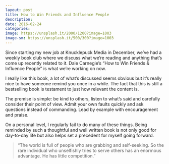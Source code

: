 ```yaml
---
layout: post
title: How to Win Friends and Influence People
description:
date: 2016-02-24
categories:
image: https://unsplash.it/2000/1200?image=1003
image-sm: https://unsplash.it/500/300?image=1003
---
```


Since starting my new job at Knucklepuck Media in December, we’ve had a weekly book club where we discuss what we’re reading and anything that’s come up recently related to it. Dale Carnegie’s “How to Win Friends & Influence People” is what we’re working on now.

I really like this book, a lot of what’s discussed seems obvious but it’s really nice to have someone remind you once in a while. The fact that this is still a bestselling book is testament to just how relevant the content is.

The premise is simple: be kind to others, listen to what’s said and carefully consider their point of view. Admit your own faults quickly and ask questions instead of commanding. Lead by example with encouragement and  praise.

On a personal level, I regularly fail to do many of these things. Being reminded by such a thoughtful and well written book is not only good for day-to-day life but also helps set a precedent for myself going forward.

<blockquote>“The world is full of people who are grabbing and self-seeking. So the rare individual who unselfishly tries to serve others has an enormous advantage. He has little competition.”</blockquote>
